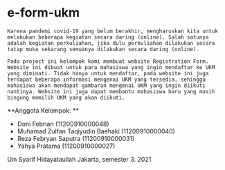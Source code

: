# e-form-ukm
  
  
  	Karena pandemi covid-19 yang belum berakhir, mengharuskan kita untuk melakukan beberapa kegiatan secara daring (online). Salah satunya adalah kegiatan perkuliahan, jika dulu perkuliahan dilakukan secara tatap muka sekarang semuanya dilakukan secara daring (online).  
    
	Pada project ini kelompok kami membuat website Registration Form. Website ini dibuat untuk para mahasiswa yang ingin mendaftar ke UKM yang diminati. Tidak hanya untuk mendaftar, pada website ini juga terdapat beberapa informasi mengenai UKM yang tersedia, sehingga mahasiswa akan mendapat gambaran mengenai UKM yang ingin diikuti nantinya. Website ini juga dapat membantu mahasiswa baru yang masih bingung memilih UKM yang akan diikuti.  
  
  
 **Anggota Kelompok: **
 - Doni Febrian (11200910000048)
 - Muhamad Zulfan Taqiyudin Baehaki (11200910000040)
 - Reza Febryan Saputra (11200910000031)
 - Yahya Pratama (11200910000027)  
 
 Uin Syarif Hidayataullah Jakarta, semester 3. 2021

